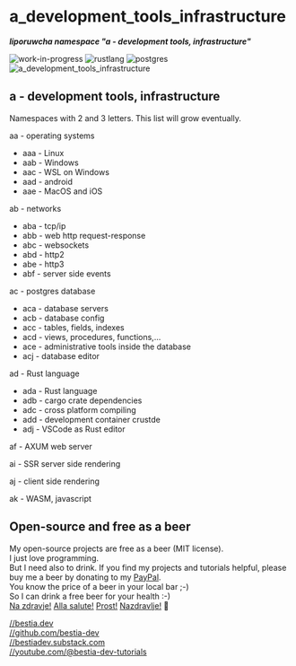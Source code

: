 # a_development_tools_infrastructure

***liporuwcha namespace "a - development tools, infrastructure"***

 ![work-in-progress](https://img.shields.io/badge/work_in_progress-yellow)
 ![rustlang](https://img.shields.io/badge/rustlang-orange)
 ![postgres](https://img.shields.io/badge/postgres-orange)
 ![a_development_tools_infrastructure](https://bestia.dev/webpage_hit_counter/get_svg_image/1773735898.svg)

## a - development tools, infrastructure

Namespaces with 2 and 3 letters. This list will grow eventually.

aa - operating systems

- aaa - Linux
- aab - Windows
- aac - WSL on Windows
- aad - android
- aae - MacOS and iOS

ab - networks

- aba - tcp/ip
- abb - web http request-response
- abc - websockets
- abd - http2
- abe - http3
- abf - server side events

ac - postgres database

- aca - database servers
- acb - database config
- acc - tables, fields, indexes
- acd - views, procedures, functions,...
- ace - administrative tools inside the database
- acj - database editor

ad - Rust language

- ada - Rust language
- adb - cargo crate dependencies
- adc - cross platform compiling
- add - development container crustde
- adj - VSCode as Rust editor

af - AXUM web server

ai - SSR server side rendering

aj - client side rendering

ak - WASM, javascript

## Open-source and free as a beer

My open-source projects are free as a beer (MIT license).  
I just love programming.  
But I need also to drink. If you find my projects and tutorials helpful, please buy me a beer by donating to my [PayPal](https://paypal.me/LucianoBestia).  
You know the price of a beer in your local bar ;-)  
So I can drink a free beer for your health :-)  
[Na zdravje!](https://translate.google.com/?hl=en&sl=sl&tl=en&text=Na%20zdravje&op=translate) [Alla salute!](https://dictionary.cambridge.org/dictionary/italian-english/alla-salute) [Prost!](https://dictionary.cambridge.org/dictionary/german-english/prost) [Nazdravlje!](https://matadornetwork.com/nights/how-to-say-cheers-in-50-languages/) 🍻

[//bestia.dev](https://bestia.dev)  
[//github.com/bestia-dev](https://github.com/bestia-dev)  
[//bestiadev.substack.com](https://bestiadev.substack.com)  
[//youtube.com/@bestia-dev-tutorials](https://youtube.com/@bestia-dev-tutorials)  
